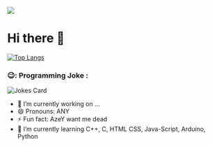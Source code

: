 ![](https://komarev.com/ghpvc/?username=Lil-Skiirrtt&color=blueviolet)

# Hi there 👋


[![Top Langs](https://github-readme-stats.vercel.app/api/top-langs/?username=Lil-Skiirrtt&layout=compact&theme=vision-friendly-dark)](https://github.com/anuraghazra/github-readme-stats) 
### 😉: Programming Joke : 
![Jokes Card](https://readme-jokes.vercel.app/api)















- 🔭 I’m currently working on ...
- 😄 Pronouns: ANY
- ⚡ Fun fact: AzeY want me dead
- 🌱 I’m currently learning C++, C, HTML CSS, Java-Script, Arduino, Python
<!--
**Lil-Skiirrtt/Lil-Skiirrtt** is a ✨ _special_ ✨ repository because its `README.md` (this file) appears on your GitHub profile.

Here are some ideas to get you started:

- 🔭 I’m currently working on ...
- 🌱 I’m currently learning ...
- 👯 I’m looking to collaborate on ...
- 🤔 I’m looking for help with ...
- 💬 Ask me about ...
- 📫 How to reach me: ...
- 😄 Pronouns: ...
- ⚡ Fun fact: ...
-->
